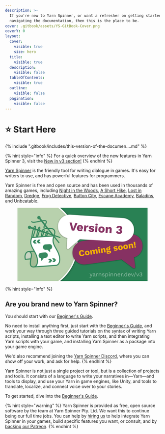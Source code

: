 ```yaml
---
description: >-
  If you're new to Yarn Spinner, or want a refresher on getting started or
  navigating the documentation, then this is the place to be.
cover: .gitbook/assets/YS-GitBook-Cover.png
coverY: 0
layout:
  cover:
    visible: true
    size: hero
  title:
    visible: true
  description:
    visible: false
  tableOfContents:
    visible: true
  outline:
    visible: false
  pagination:
    visible: false
---
```


# ⭐ Start Here

{% include ".gitbook/includes/this-version-of-the-documen....md" %}

{% hint style="info" %}
For a quick overview of the new features in Yarn Spinner 3, visit the [New in v3 section!](broken-reference)
{% endhint %}

[Yarn Spinner](https://yarnspinner.dev) is the friendly tool for writing dialogue in game&#x73;**.** It's easy for writers to use, and has powerful features for programmers.&#x20;

Yarn Spinner is free and open source and has been used in thousands of amazing games, including [Night in the Woods](http://nightinthewoods.com), [A Short Hike](https://ashorthike.com), [Lost in Random](https://www.ea.com/en-au/games/lost-in-random), [Dredge](https://www.dredge.game), [Frog Detective](https://frogdetective.net), [Button City](https://www.buttoncitygame.com), [Escape Academy](https://escapeacademygame.com/en), [Baladins](https://www.baladinsgame.com), and [Unbeatable](https://www.unbeatablegame.com).

<figure><img src=".gitbook/assets/Announce Tile@1x.png" alt=""><figcaption></figcaption></figure>

{% hint style="info" %}
## Are you brand new to Yarn Spinner?

You should start with our [Beginner's Guide](beginners-guide/welcome.md).&#x20;

No need to install anything first, just start with the [Beginner's Guide](beginners-guide/welcome.md), and work your way through three guided tutorials on the syntax of writing Yarn scripts, installing a text editor to write Yarn scripts, and then integrating Yarn scripts with your game, and installing Yarn Spinner as a package into your game engine.&#x20;

We'd also recommend joining the [Yarn Spinner Discord](https://discord.gg/yarnspinner), where you can show off your work, and ask for help.
{% endhint %}

Yarn Spinner is not just a single project or tool, but is a collection of projects and tools. It consists of a language to write your narratives in—Yarn—and tools to display, and use your Yarn in game engines, like Unity, and tools to translate, localize, and connect voice over to your stories.&#x20;

To get started, dive into the [Beginner's Guide](beginners-guide/welcome.md).

{% hint style="warning" %}
Yarn Spinner is provided as free, open source software by the team at Yarn Spinner Pty. Ltd. We want this to continue being our full time jobs. You can help by [hiring us](mailto:hello@yarnspinner.dev) to help integrate Yarn Spinner in your games, build specific features you want, or consult, and by [backing our Patreon](https://www.patreon.com/secretlab).
{% endhint %}
